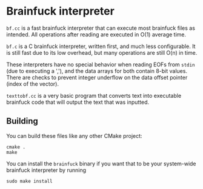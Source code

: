 # Brainfuck interpreter
`bf.cc` is a fast brainfuck interpreter that can execute most brainfuck files as intended. All operations after reading are executed in O(1) average time.

`bf.c` is a C brainfuck interpreter, written first, and much less configurable. It is still fast due to its low overhead, but many operations are still O(n) in time.

These interpreters have no special behavior when reading EOFs from `stdin` (due to executing a ','), and the data arrays for both contain 8-bit values. There are checks to prevent integer underflow on the data offset pointer (index of the vector).

`texttobf.cc` is a very basic program that converts text into executable brainfuck code that will output the text that was inputted.

## Building
You can build these files like any other CMake project:
```
cmake .
make
```
You can install the `brainfuck` binary if you want that to be your system-wide brainfuck interpreter by running
```
sudo make install
```
